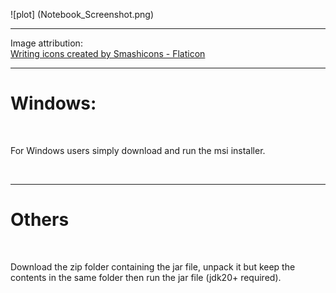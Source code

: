 ![plot] (Notebook_Screenshot.png)
<br>
<hr>
Image attribution:
<br>
<a href="https://www.flaticon.com/free-icons/writing" title="writing icons">Writing icons created by Smashicons - Flaticon</a>
<br>
<hr>
<h1>Windows: </h1>
<br>
<p>For Windows users simply download and run the msi installer.</p>
<br>
<hr>
<h1>Others</h1>
<br>
<p>Download the zip folder containing the jar file, unpack it but keep the contents in the same folder then run the jar file (jdk20+ required).</p>

